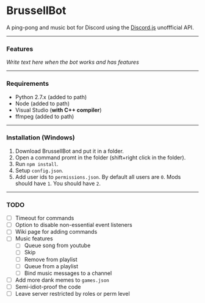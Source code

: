 # BrussellBot

A ping-pong and music bot for Discord using the [Discord.js](https://github.com/hydrabolt/discord.js/) unoffficial API.

---

### Features
*Write text here when the bot works and has features*

---

### Requirements
- Python 2.7.x (added to path)
- Node (added to path)
- Visual Studio (**with C++ compiler**)
- ffmpeg (added to path)

---

### Installation (Windows)
1. Download BrussellBot and put it in a folder.
2. Open a command promt in the folder (shift+right click in the folder).
3. Run `npm install`.
4. Setup `config.json`.
5. Add user ids to `permissions.json`. By default all users are `0`. Mods should have `1`. You should have `2`.

---

### TODO

- [ ] Timeout for commands
- [ ] Option to disable non-essential event listeners
- [ ] Wiki page for adding commands
- [ ] Music features
	- [ ] Queue song from youtube
	- [ ] Skip
	- [ ] Remove from playlist
	- [ ] Queue from a playlist
	- [ ] Bind music messages to a channel
- [ ] Add more dank memes to `games.json`
- [ ] Semi-idiot-proof the code
- [ ] Leave server restricted by roles or perm level
